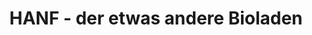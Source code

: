---
title: "HANF - der etwas andere Bioladen"
url: /augsburg/hanf-der-etwas-andere-bioladen/
shop: Supermarkt
---